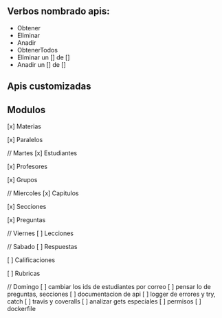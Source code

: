 ## Verbos nombrado apis:

* Obtener
* Eliminar
* Anadir
* ObtenerTodos
* Eliminar un [] de  []
* Anadir un [] de []


## Apis customizadas

<!-- 	* Obtener la leccion que esta dando el estudiante
	router.get('/leccion/datos_leccion', authApi.estudiante,EstudiantesController.leccionDatos)

	 * Toma el codigo y devuelve los parametros para validar su estado en la leccion
	router.get('/tomar_leccion/:codigo_leccion', authApi.estudiante, EstudiantesController.tomarLeccion)

	router.put('/calificar/leccion/:id_leccion/estudiante/:id_estudiante', authApi.profesor, EstudiantesController.calificarLeccion)

-->

## Modulos

[x] Materias

[x] Paralelos

// Martes
[x] Estudiantes

[x] Profesores

[x] Grupos

// Miercoles
[x] Capitulos

[x] Secciones

[x] Preguntas

// Viernes
[ ] Lecciones

// Sabado
[ ] Respuestas

[ ] Calificaciones

[ ] Rubricas

// Domingo
[ ] cambiar los ids de estudiantes por correo
[ ] pensar lo de preguntas, secciones
[ ] documentacion de api
[ ] logger de errores y try, catch
[ ] travis y coveralls
[ ] analizar gets especiales
[ ] permisos
[ ] dockerfile